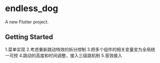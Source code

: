 # endless_dog

A new Flutter project.

## Getting Started

1.菜单实现
2.考虑重新跳动特效的拆分控制
3.把多个组件的相关变量变为全局统一可控
4.跳动的高度和时间调整，接入三级跳机制
5.音效接入